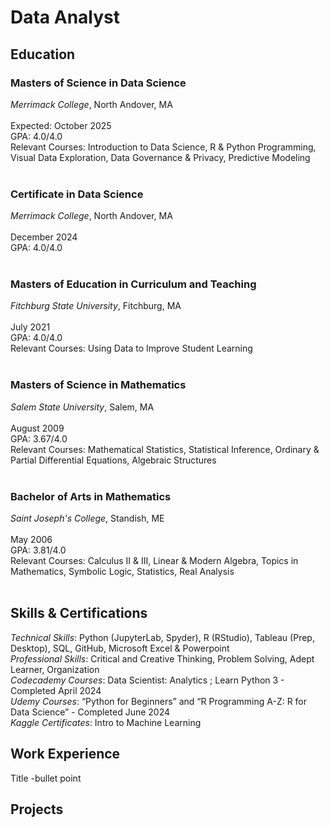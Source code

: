 # Data Analyst

## Education
### Masters of Science in Data Science <br>
*Merrimack College*, North Andover, MA <br>   	
Expected: October 2025 <br>
GPA: 4.0/4.0 <br>
Relevant Courses: Introduction to Data Science, R & Python Programming, Visual Data Exploration, Data Governance & Privacy, Predictive Modeling <br>
<br>
### Certificate in Data Science <br>
*Merrimack College*, North Andover, MA <br>   	
December 2024 <br>
GPA: 4.0/4.0 <br>
<br>
### Masters of Education in Curriculum and Teaching <br>
*Fitchburg State University*, Fitchburg, MA <br>   	
July 2021 <br>
GPA: 4.0/4.0 <br>
Relevant Courses: Using Data to Improve Student Learning <br>
<br>
### Masters of Science in Mathematics <br>
*Salem State University*, Salem, MA <br>   	
August 2009 <br>
GPA: 3.67/4.0 <br>
Relevant Courses: Mathematical Statistics, Statistical Inference, Ordinary & Partial Differential Equations, Algebraic Structures <br>
<br>
### Bachelor of Arts in Mathematics <br>
*Saint Joseph's College*, Standish, ME <br>   	
May 2006 <br>
GPA: 3.81/4.0 <br>
Relevant Courses: Calculus II & III, Linear & Modern Algebra, Topics in Mathematics, Symbolic Logic, Statistics, Real Analysis <br>
<br>

## Skills & Certifications
*Technical Skills*: Python (JupyterLab, Spyder), R (RStudio), Tableau (Prep, Desktop), SQL, GitHub, Microsoft Excel & Powerpoint <br>
*Professional Skills*: Critical and Creative Thinking, Problem Solving, Adept Learner, Organization <br>
*Codecademy Courses*:  Data Scientist: Analytics ; Learn Python 3 - Completed April 2024 <br>
*Udemy Courses*:  “Python for Beginners”  and “R Programming A-Z: R for Data Science” - Completed June 2024 <br>
*Kaggle Certificates*: Intro to Machine Learning

## Work Experience
Title
-bullet point

## Projects
